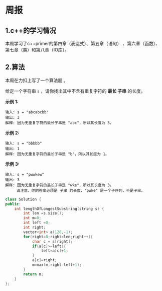 # 周报  
## 1.c++的学习情况  
本周学习了c++primer的第四章（表达式）、第五章（语句） 、第六章（函数）、第七章（类）和第八章（IO库）。

## 2.算法  

本周在力扣上写了一个算法题  。

给定一个字符串 `s` ，请你找出其中不含有重复字符的 **最长 子串** 的长度。

**示例 1:**

```
输入: s = "abcabcbb"
输出: 3 
解释: 因为无重复字符的最长子串是 "abc"，所以其长度为 3。
```

**示例 2:**

```
输入: s = "bbbbb"
输出: 1
解释: 因为无重复字符的最长子串是 "b"，所以其长度为 1。
```

**示例 3:**

```
输入: s = "pwwkew"
输出: 3
解释: 因为无重复字符的最长子串是 "wke"，所以其长度为 3。
     请注意，你的答案必须是 子串 的长度，"pwke" 是一个子序列，不是子串。
```

```cpp
class Solution {
public:
    int lengthOfLongestSubstring(string s) {
        int len =s.size();
        int m=0;
        int left =0;
        int right;
        vector<int> a(128,-1);
        for(right=0;right<len;right++){
            char c = s[right];
            if(a[c]>=left){
                left=a[c]+1;
            }
            a[c]=right;
            m=max(m,right-left+1);
        }
        return m;
    }
};
```

